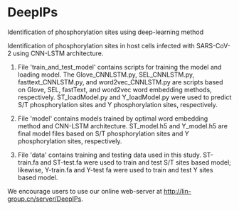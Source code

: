 # DeepIPs
Identification of phosphorylation sites using deep-learning method


Identification of phosphorylation sites in host cells infected with SARS-CoV-2 using CNN-LSTM architecture.

1. File 'train_and_test_model' contains scripts for training the model and loading model. The Glove_CNNLSTM.py, SEL_CNNLSTM.py, fasttext_CNNLSTM.py, and word2vec_CNNLSTM.py are scripts based on Glove, SEL, fastText, and word2vec word embedding methods, respectively. ST_loadModel.py and Y_loadModel.py were used to predict S/T phosphorylation sites and Y phosphorylation sites, respectively.

2. File 'model' contains models trained by optimal word embedding method and CNN-LSTM architecture. ST_model.h5 and Y_model.h5 are final model files based on S/T phosphorylation sites and Y phosphorylation sites, respectively.

3. File 'data' contains training and testing data used in this study. ST-train.fa and ST-test.fa were used to train and test S/T sites based model; likewise, Y-train.fa and Y-test fa were used to train and test Y sites based model.

We encourage users to use our online web-server at http://lin-group.cn/server/DeepIPs.
